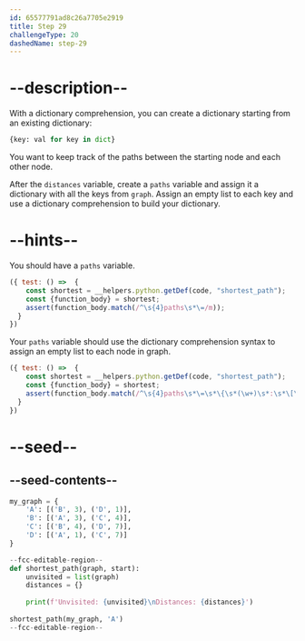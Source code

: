 ```yaml
---
id: 65577791ad8c26a7705e2919
title: Step 29
challengeType: 20
dashedName: step-29
---
```


# --description--

With a dictionary comprehension, you can create a dictionary starting from an existing dictionary:

```py
{key: val for key in dict}
```

You want to keep track of the paths between the starting node and each other node.

After the `distances` variable, create a `paths` variable and assign it a dictionary with all the keys from `graph`. Assign an empty list to each key and use a dictionary comprehension to build your dictionary.

# --hints--

You should have a `paths` variable.

```js
({ test: () =>  {
    const shortest = __helpers.python.getDef(code, "shortest_path");
    const {function_body} = shortest;    
    assert(function_body.match(/^\s{4}paths\s*\=/m));
  }
})
```

Your `paths` variable should use the dictionary comprehension syntax to assign an empty list to each node in graph.

```js
({ test: () =>  {
    const shortest = __helpers.python.getDef(code, "shortest_path");
    const {function_body} = shortest;    
    assert(function_body.match(/^\s{4}paths\s*\=\s*\{\s*(\w+)\s*:\s*\[\s*\]\s+for\s+\1\s+in\s+graph\s*\}/m));
  }
})
```

# --seed--

## --seed-contents--

```py
my_graph = {
    'A': [('B', 3), ('D', 1)],
    'B': [('A', 3), ('C', 4)],
    'C': [('B', 4), ('D', 7)],
    'D': [('A', 1), ('C', 7)]
}

--fcc-editable-region--
def shortest_path(graph, start):
    unvisited = list(graph)
    distances = {}
    
    print(f'Unvisited: {unvisited}\nDistances: {distances}')
    
shortest_path(my_graph, 'A')
--fcc-editable-region--
```

